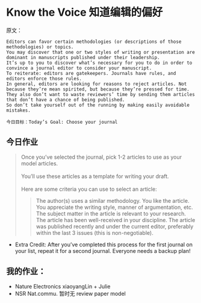 # Know the Voice 知道编辑的偏好

原文：

    Editors can favor certain methodologies (or descriptions of those methodologies) or topics. 
    You may discover that one or two styles of writing or presentation are dominant in manuscripts published under their leadership. 
    It’s up to you to discover what’s necessary for you to do in order to convince a journal editor to consider your manuscript.
    To reiterate: editors are gatekeepers. Journals have rules, and editors enforce those rules. 
    In general, editors are looking for reasons to reject articles. Not because they’re mean spirited, but because they’re pressed for time.
    They also don’t want to waste reviewers’ time by sending them articles that don’t have a chance of being published. 
    So don’t take yourself out of the running by making easily avoidable mistakes.
    
`今日目标：Today’s Goal: Choose your journal`

## 今日作业
> Once you’ve selected the journal, pick 1-2 articles to use as your model articles. <br>  
You’ll use these articles as a template for writing your draft. <br>  
Here are some criteria you can use to select an article:<br>  
>>The author(s) uses a similar methodology.
>>You like the article. You appreciate the writing style, manner of argumentation, etc.
>>The subject matter in the article is relevant to your research.
>>The article has been well-received in your discipline.
>>The article was published recently and under the current editor, preferably within the last 3 issues (this is non-negotiable).
* Extra Credit: After you’ve completed this process for the first journal on your list, repeat it for a second journal. Everyone needs a backup plan!
  


## 我的作业：
* Nature Electronics xiaoyangLin + Julie
* NSR Nat.commu. 暂时无 review paper model
  
